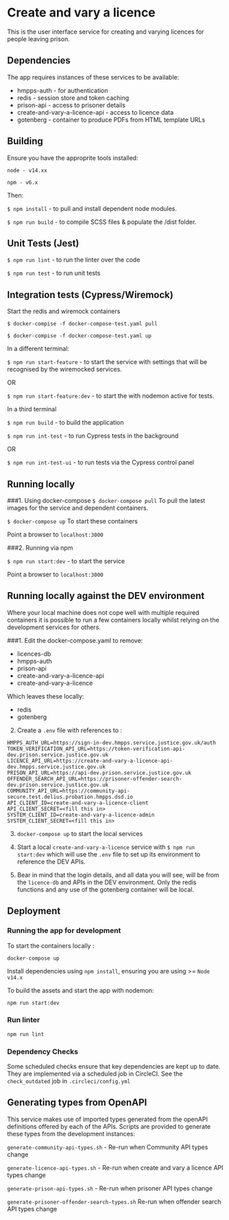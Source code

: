 # Create and vary a licence

This is the user interface service for creating and varying licences for people
leaving prison.

## Dependencies
The app requires instances of these services to be available:

* hmpps-auth - for authentication
* redis - session store and token caching
* prison-api - access to prisoner details
* create-and-vary-a-licence-api - access to licence data  
* gotenberg - container to produce PDFs from HTML template URLs

## Building

Ensure you have the approprite tools installed:

`node - v14.xx`

`npm - v6.x`

Then:

`$ npm install` - to pull and install dependent node modules.

`$ npm run build` - to compile SCSS files & populate the /dist folder.

## Unit Tests (Jest)

`$ npm run lint` - to run the linter over the code

`$ npm run test` - to run unit tests

## Integration tests (Cypress/Wiremock)

Start the redis and wiremock containers

`$ docker-compise -f docker-compose-test.yaml pull`

`$ docker-compise -f docker-compose-test.yaml up`

In a different terminal:

`$ npm run start-feature` - to start the service with settings that will be recognised by the wiremocked services.

OR 

`$ npm run start-feature:dev` - to start the with nodemon active for tests.

In a third terminal

`$ npm run build` - to build the application

`$ npm run int-test` - to run Cypress tests in the background

OR

`$ npm run int-test-ui` - to run tests via the Cypress control panel

## Running locally
###1. Using docker-compose
`$ docker-compose pull`
To pull the latest images for the service and dependent containers.

`$ docker-compose up` To start these containers

Point a browser to `localhost:3000`

###2. Running via npm

`$ npm run start:dev`  - to start the service 

Point a browser to `localhost:3000`


## Running locally against the DEV environment

Where your local machine does not cope well with multiple required containers it is possible to run a few containers locally whilst relying on the development services for others.

###1. Edit the docker-compose.yaml to remove:

* licences-db
* hmpps-auth
* prison-api
* create-and-vary-a-licence-api
* create-and-vary-a-licence

Which leaves these locally:

* redis
* gotenberg

2. Create a `.env` file with references to :

```
HMPPS_AUTH_URL=https://sign-in-dev.hmpps.service.justice.gov.uk/auth
TOKEN_VERIFICATION_API_URL=https://token-verification-api-dev.prison.service.justice.gov.uk
LICENCE_API_URL=https://create-and-vary-a-licence-api-dev.hmpps.service.justice.gov.uk
PRISON_API_URL=https://api-dev.prison.service.justice.gov.uk
OFFENDER_SEARCH_API_URL=https://prisoner-offender-search-dev.prison.service.justice.gov.uk
COMMUNITY_API_URL=https://community-api-secure.test.delius.probation.hmpps.dsd.io
API_CLIENT_ID=create-and-vary-a-licence-client
API_CLIENT_SECRET=<fill this in>
SYSTEM_CLIENT_ID=create-and-vary-a-licence-admin
SYSTEM_CLIENT_SECRET=<fill this in>
```

3. `docker-compose up` to start the local services


4. Start a local `create-and-vary-a-licence` service with `$ npm run start:dev` which will use the `.env` file to set 
   up its environment to reference the DEV APIs.


5. Bear in mind that the login details, and all data you will see, will be from the `licence-db` and APIs in the DEV 
   environment. Only the redis functions and any use of the gotenberg container will be local.

## Deployment


### Running the app for development

To start the containers locally : 

`docker-compose up`

Install dependencies using `npm install`, ensuring you are using >= `Node v14.x`

To build the assets and start the app with nodemon:

`npm run start:dev`

### Run linter

`npm run lint`

### Dependency Checks

Some scheduled checks ensure that key dependencies are kept up to date.
They are implemented via a scheduled job in CircleCI. See the `check_outdated` job in `.circleci/config.yml`

## Generating types from OpenAPI

This service makes use of imported types generated from the openAPI definitions offered by each of the APIs. 
Scripts are provided to generate these types from the development instances:

`generate-community-api-types.sh` - Re-run when Community API types change

`generate-licence-api-types.sh` - Re-run when create and vary a licence API types change

`generate-prison-api-types.sh` - Re-run when prisoner API types change

`generate-prisoner-offender-search-types.sh`  Re-run when offender search API types change


